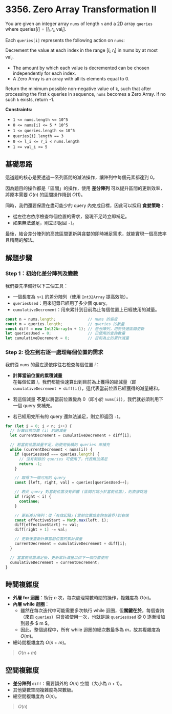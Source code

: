 # 3356. Zero Array Transformation II

You are given an integer array `nums` of length `n` and a 2D array `queries` where $\text{queries}[i] = [l_i, r_i, \text{val}_i]$.

Each `queries[i]` represents the following action on `nums`:

Decrement the value at each index in the range $[l_i, r_i]$ in nums by at most $\text{val}_i$.

- The amount by which each value is decremented can be chosen independently for each index.
- A Zero Array is an array with all its elements equal to 0.

Return the minimum possible non-negative value of `k`, such that after processing the first `k` queries in sequence, 
`nums` becomes a Zero Array. If no such `k` exists, return -1.

**Constraints:**

- `1 <= nums.length <= 10^5`
- `0 <= nums[i] <= 5 * 10^5`
- `1 <= queries.length <= 10^5`
- `queries[i].length == 3`
- `0 <= l_i <= r_i < nums.length`
- `1 <= val_i <= 5`

## 基礎思路

這道題的核心是要透過一系列區間的減法操作，讓陣列中每個元素都達到 0。

因為題目的操作都是「區間」的操作，使用 **差分陣列** 可以提升區間的更新效率，將原本需要 $O(n)$ 的區間操作降到 $O(1)$。

同時，我們還要保證在盡可能少的 query 內完成目標，因此可以採用 **貪婪策略**：
- 從左往右依序檢查每個位置的需求，發現不足時立即補足。
- 如果無法滿足，則立即返回 `-1`。

最後，結合差分陣列的高效區間更新與貪婪的即時補足需求，就能實現一個高效率且精簡的解法。

## 解題步驟

### Step 1：初始化差分陣列及變數

我們要先準備好以下三個工具：

- 一個長度為 `n+1` 的差分陣列（使用 `Int32Array` 提高效能）。
- `queriesUsed`：用來記錄已經用了多少個 query。
- `cumulativeDecrement`：用來累計到目前為止每個位置上已經使用的減量。

```typescript
const n = nums.length;              // nums 的長度
const m = queries.length;           // queries 的數量
const diff = new Int32Array(n + 1); // 差分陣列，用於快速區間更新
let queriesUsed = 0;                // 已使用的查詢數量
let cumulativeDecrement = 0;        // 目前為止的累計減量
```

### Step 2: 從左到右逐一處理每個位置的需求

我們從 `nums` 的最左邊依序往右檢查每個位置 $i$：

- **計算當前位置的累積減量**  
  在每個位置 $i$，我們都能快速算出到目前為止獲得的總減量（即 `cumulativeDecrement + diff[i]`），這代表當前位置已經獲得的減量總和。

- 若這個減量 **不足**以將當前位置變為 0（即小於 `nums[i]`），我們就必須利用下一個 query 來補充。

- 若已經用完所有的 query 還無法滿足，則立即返回 `-1`。

```typescript
for (let i = 0; i < n; i++) {
  // 計算目前位置 (i) 的總減量
  let currentDecrement = cumulativeDecrement + diff[i];

  // 若當前位置減量不足，則使用後續的 queries 來補充
  while (currentDecrement < nums[i]) {
    if (queriesUsed === queries.length) {
      // 沒有剩餘的 queries 可使用了，代表無法滿足
      return -1;
    }

    // 取得下一個可用的 query
    const [left, right, val] = queries[queriesUsed++];

    // 若此 query 對當前位置沒有影響 (區間右端小於當前位置)，則直接跳過
    if (right < i) {
      continue;
    }

    // 更新差分陣列：從「有效起點」(當前位置或查詢左邊界)到右端
    const effectiveStart = Math.max(left, i);
    diff[effectiveStart] += val;
    diff[right + 1] -= val;

    // 更新後重新計算當前位置的累計減量
    currentDecrement = cumulativeDecrement + diff[i];
  }

  // 當當前位置滿足後，更新累計減量以供下一個位置使用
  cumulativeDecrement = currentDecrement;
}
```

## 時間複雜度

- **外層 for 迴圈**：執行 $n$ 次，每次處理常數時間的操作，複雜度為 $O(n)$。
- **內層 while 迴圈**：
    - 雖然在每次迭代中可能需要多次執行 while 迴圈，但**關鍵在於**，每個查詢（來自 `queries`）只會被使用一次，也就是說 `queriesUsed` 從 0 逐漸增加到最多 $ m $。
    - 因此，整個過程中，所有 while 迴圈的總次數最多為 $m$，故其複雜度為 $O(m)$。
- 總時間複雜度為 $O(n+m)$。

> $O(n+m)$

## 空間複雜度

- **差分陣列** `diff`：需要額外的 $O(n)$ 空間（大小為 $n+1$）。
- 其他變數空間複雜度為常數級。
- 總空間複雜度為 $O(n)$。

> $O(n)$
